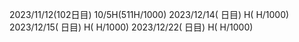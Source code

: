 2023/11/12(102日目) 10/5H(511H/1000)
2023/12/14(  日目) H(  H/1000)
2023/12/15(  日目) H(  H/1000)
2023/12/22(  日目) H(  H/1000)